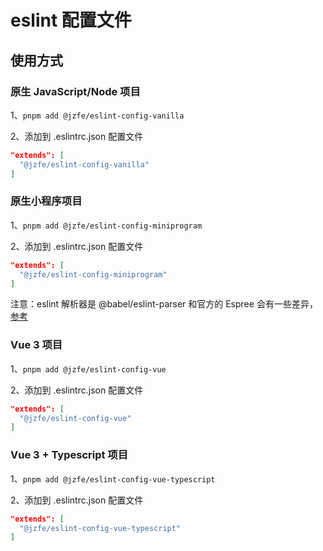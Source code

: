 # eslint 配置文件

## 使用方式

### 原生 JavaScript/Node 项目

1、`pnpm add @jzfe/eslint-config-vanilla`

2、添加到 .eslintrc.json 配置文件

```json
"extends": [
  "@jzfe/eslint-config-vanilla"
]
```

### 原生小程序项目

1、`pnpm add @jzfe/eslint-config-miniprogram`

2、添加到 .eslintrc.json 配置文件

```json
"extends": [
  "@jzfe/eslint-config-miniprogram"
]
```

注意：eslint 解析器是 @babel/eslint-parser 和官方的 Espree 会有一些差异，[参考](https://www.npmjs.com/package/@babel/eslint-parser)

### Vue 3 项目

1、`pnpm add @jzfe/eslint-config-vue`

2、添加到 .eslintrc.json 配置文件

```json
"extends": [
  "@jzfe/eslint-config-vue"
]
```

### Vue 3 + Typescript 项目

1、`pnpm add @jzfe/eslint-config-vue-typescript`

2、添加到 .eslintrc.json 配置文件

```json
"extends": [
  "@jzfe/eslint-config-vue-typescript"
]
```
